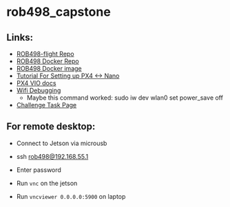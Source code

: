 # rob498_capstone

## Links:

- [ROB498-flight Repo](https://github.com/utiasSTARS/ROB498-flight)
- [ROB498 Docker Repo](https://github.com/manx52/ROB498)
- [ROB498 Docker image](https://hub.docker.com/r/utrarobosoccer/rob498)
- [Tutorial For Setting up PX4 <-> Nano](https://www.youtube.com/watch?v=Brkk0ZmnGgs)
- [PX4 VIO docs](https://docs.px4.io/main/en/computer_vision/visual_inertial_odometry.html)
- [Wifi Debugging](https://forums.developer.nvidia.com/t/jetson-nano-wifi/72269/21)
	- Maybe this command worked: sudo iw dev wlan0 set power_save off
- [Challenge Task Page](https://q.utoronto.ca/courses/299314/pages/challenge-tasks-midterm-video-and-final-report?wrap=1)

## For remote desktop:
- Connect to Jetson via microusb 
- ssh rob498@192.168.55.1
- Enter password

- Run `vnc` on the jetson
- Run `vncviewer 0.0.0.0:5900` on laptop
